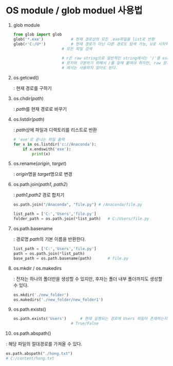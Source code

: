 # OS module / glob moduel 사용법

1. glob module

   ```python
   from glob import glob
   glob('*.exe')			# 현재 경로상의 모든 .exe파일을 list로 반환
   glob(r'C:/U*')			# 현재 경로가 아닌 다른 경로도 탐색 가능, U로 시작하는
   						# 모든 파일 검색
   						
   						# r은 raw string으로 일반적인 string에서는 '/'를 escape
   						# 문자와 구분하기 위해서 /를 앞에 붙여야 하지만, raw 문자열
   						# 에서는 사용하지 않아도 된다.
   
   ```

   

1. os.getcwd()

   : 현재 경로를 구하기

2. os.chdir(*path*)

   : *path*를 현재 경로로 바꾸기

3. os.listdir(*path*)

   : *path*상에 파일과 디렉토리를 리스트로 반환

   ```python
   # 'exe'로 끝나는 파일 출력
   for x in os.listdir('c://Anaconda'):
       if x.endswith('exe'):
           print(x)
   ```

4. os.rename(*origin*, *target*)

   : *origin*명을 *target*명으로 변경

5. os.path.join(*path1*, *path2*)

   : *path1*,*path2* 경로 합치기

   ```python
   os.path.join("/Anaconda", "file.py")	# /Anaconda/file.py
   ```

   ```python
   list_path = ['C:','Users','file.py']
   folder_path = os.path.join(*list_path)	# C:/Users/file.py
   ```
   
6. os.path.basename

   : 경로명 *path*의 기본 이름을 반환한다. 

   ```python
   list_path = ['C:','Users','file.py']
   path = os.path.join(*list_path)
   base_path = os.path.basename(path)		# file.py
   ```

7. os.mkdir / os.makedirs

   : 전자는 하나의 폴더만을 생성할 수 있지만, 후자는 폴더 내부 폴더까지도 생성할 수 있다.

   ```python
   os.mkdir('./new_folder')
   os.makedirs('./new_folder/new_folder1')
   ```

9. os.path.exists()

   ```python
   os.path.exists('Users')		# 현재 실행되는 경로에 Users 파일이 존재하는지 확인
   							# True/False
   ```

10. os.path.abspath()

   : 해당 파일의 절대경로를 가져올 수 있다. 

   ```python
   os.path.abspath("./hong.txt")
   # C:/content/hong.txt
   ```

   

   